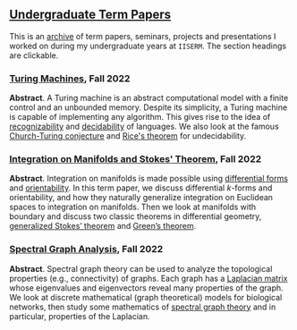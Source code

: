 ## [Undergraduate Term Papers](https://github.com/huidr/term-papers)

This is an [archive](archive.csv) of term papers, seminars, projects and presentations I worked on during my undergraduate years at `IISERM`. The section headings are clickable.

### [Turing Machines](https://github.com/huidr/turing-machines), Fall 2022

**Abstract**. A Turing machine is an abstract computational model with a finite control and an unbounded memory. Despite its simplicity, a Turing machine is capable of implementing any algorithm. This gives rise to the idea of [recognizability](https://en.wikipedia.org/wiki/Recursively_enumerable_language) and [decidability](https://en.wikipedia.org/wiki/Recursive_language) of languages. We also look at the famous [Church-Turing conjecture](https://en.wikipedia.org/wiki/Church%E2%80%93Turing_thesis) and [Rice's theorem](https://en.wikipedia.org/wiki/Rice%27s_theorem) for undecidability.

### [Integration on Manifolds and Stokes' Theorem](integration-on-manifolds.pdf), Fall 2022

**Abstract**. Integration on manifolds is made possible using [differential forms](https://en.wikipedia.org/wiki/Differential_form) and [orientability](https://en.wikipedia.org/wiki/Orientability). In
this term paper, we discuss differential *k*-forms and orientability, and how they naturally
generalize integration on Euclidean spaces to integration on manifolds. Then we look at
manifolds with boundary and discuss two classic theorems in differential geometry, [generalized Stokes’
theorem](https://en.wikipedia.org/wiki/Generalized_Stokes_theorem) and [Green’s theorem](https://en.wikipedia.org/wiki/Green%27s_theorem).

### [Spectral Graph Analysis](https://github.com/huidr/spectral-graph-analysis), Fall 2022

**Abstract**. Spectral graph theory can be used to analyze the topological properties (e.g., connectivity) of graphs. Each graph has a [Laplacian matrix](https://en.wikipedia.org/wiki/Laplacian_matrix) whose eigenvalues and eigenvectors reveal many properties of the graph. We look at discrete mathematical (graph theoretical) models for biological networks, then study some mathematics of [spectral graph theory](https://en.wikipedia.org/wiki/Spectral_graph_theory) and in particular, properties of the Laplacian.
